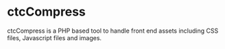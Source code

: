 ctcCompress
===========

ctcCompress is a PHP based tool to handle front end assets including CSS files, Javascript files and images.